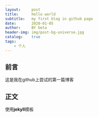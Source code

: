 ```yaml
---
layout:     post
title:      hello world
subtitle:   my first blog in github page
date:       2020-01-05
author:     BY beta
header-img: img/post-bg-universe.jpg
catalog:    true
tags:
    - 个人
---
```


## 前言
这是我在github上尝试的第一篇博客
## 正文
使用**jekyll**模板
